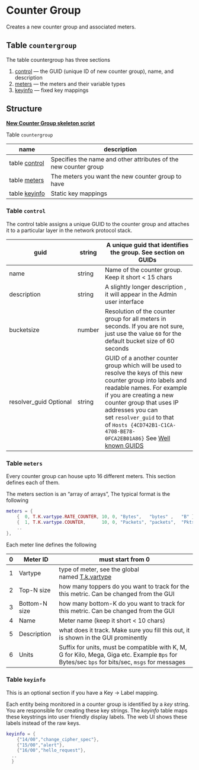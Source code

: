 # Counter Group

Creates a new counter group and associated meters.

## Table `countergroup`

The table countergroup has three sections

1. [control](https://trisul.org/docs/lua/counter_group.html#table_control) — the GUID (unique ID of new counter group), name, and description
2. [meters](https://trisul.org/docs/lua/counter_group.html#table_meters) — the meters and their variable types
3. [keyinfo](https://trisul.org/docs/lua/counter_group.html#table_keyinfo) — fixed key mappings

## Structure

**[New Counter Group skeleton script](https://github.com/trisulnsm/trisul-scripts/blob/master/lua/skeletons/new_counter_group.lua)**

Table `countergroup`

| name                                                                          | description                                                      |
| ----------------------------------------------------------------------------- | ---------------------------------------------------------------- |
| table [control](https://trisul.org/docs/lua/counter_group.html#table_control) | Specifies the name and other attributes of the new counter group |
| table [meters](https://trisul.org/docs/lua/counter_group.html#table_meters)   | The meters you want the new counter group to have                |
| table [keyinfo](https://trisul.org/docs/lua/counter_group.html#table_keyinfo) | Static key mappings                                              |

### Table `control`

The control table assigns a unique GUID to the counter group and attaches it to a particular layer in the network protocol stack.

| guid                   | string | A unique guid that identifies the group. See section on GUIDs                                                                                                                                                                                                                                                                                                   |
| ---------------------- | ------ | --------------------------------------------------------------------------------------------------------------------------------------------------------------------------------------------------------------------------------------------------------------------------------------------------------------------------------------------------------------- |
| name                   | string | Name of the counter group. Keep it short < 15 chars                                                                                                                                                                                                                                                                                                             |
| description            | string | A slightly longer description , it will appear in the Admin user interface                                                                                                                                                                                                                                                                                      |
| bucketsize             | number | Resolution of the counter group for all meters in seconds. If you are not sure, just use the value `60` for the default bucket size of 60 seconds                                                                                                                                                                                                               |
| resolver_guid Optional | string | GUID of a another counter group which will be used to resolve the keys of this new counter group into labels and readable names. For example if you are creating a new counter group that uses IP addresses you can set `resolver_guid` to that of `Hosts {4CD742B1-C1CA-4708-BE78-0FCA2EB01A86}` See [Well known GUIDS](https://trisul.org/docs/ref/guid.html) |

### Table `meters`

Every counter group can house upto 16 different meters. This section defines each of them.

The meters section is an “array of arrays”, The typical format is the following

```lua
meters = {
    {  0, T.K.vartype.RATE_COUNTER, 10, 0, "Bytes",   "bytes" ,   "B" },
    {  1, T.K.vartype.COUNTER,      10, 0, "Packets", "packets",  "Pkts" },
    ..
},
```

Each meter line defines the following

| 0   | Meter ID      | must start from 0                                                                                                                               |
| --- | ------------- | ----------------------------------------------------------------------------------------------------------------------------------------------- |
| 1   | Vartype       | type of meter, see the global named [T.k.vartype](https://trisul.org/docs/lua/obj_globalt.html#constants_t.k.vartype)                           |
| 2   | Top-N size    | how many toppers do you want to track for the this metric. Can be changed from the GUI                                                          |
| 3   | Bottom-N size | how many bottom-K do you want to track for this metric. Can be changed from the GUI                                                             |
| 4   | Name          | Meter name (keep it short < 10 chars)                                                                                                           |
| 5   | Description   | what does it track. Make sure you fill this out, it is shown in the GUI prominently                                                             |
| 6   | Units         | Suffix for units, must be compatible with K, M, G for Kilo, Mega, Giga etc. Example `Bps` for Bytes/sec `bps` for bits/sec, `msgs` for messages |

### Table `keyinfo`

This is an optional section if you have a Key → Label mapping.

Each entity being monitored in a counter group is identified by a *key* string. You are responsible for creating these key strings. The *keyinfo* table maps these keystrings into user friendly display labels. The web UI shows these labels instead of the raw keys.

```lua
keyinfo = {
    {"14/00","change_cipher_spec"},
    {"15/00","alert"},
    {"16/00","hello_request"},
  ..
  }
```
